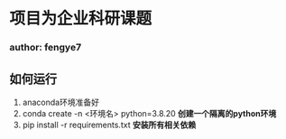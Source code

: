 # 项目为企业科研课题
### author: fengye7

## 如何运行
1. anaconda环境准备好
2. conda create -n <环境名> python=3.8.20 **创建一个隔离的python环境**
3. pip install -r requirements.txt  **安装所有相关依赖**